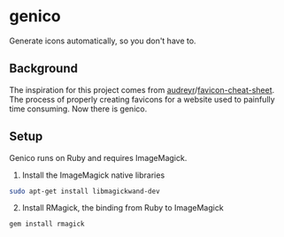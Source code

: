 genico
======

Generate icons automatically, so you don't have to.

## Background

The inspiration for this project comes from [audreyr](https://github.com/audreyr)/[favicon-cheat-sheet](https://github.com/audreyr/favicon-cheat-sheet).  The process of properly creating favicons for a website used to painfully time consuming.  Now there is genico.


## Setup

Genico runs on Ruby and requires ImageMagick.

1. Install the ImageMagick native libraries
```sh
sudo apt-get install libmagickwand-dev
```

2. Install RMagick, the binding from Ruby to ImageMagick
```sh
gem install rmagick 
```
